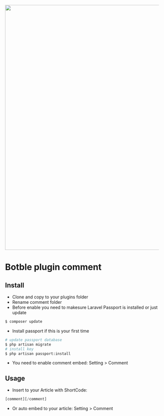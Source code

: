 <p align="center"><a href="https://suyt.tech" target="_blank"><img src="https://suyt.tech/comment.png" width="800"></a></p>

# Botble plugin comment

## Install

- Clone and copy to your plugins folder
- Rename comment folder
- Before enable you need to makesure Laravel Passport is installed or just update
``` bash
$ composer update
```
- Install passport if this is your first time
```bash
# update passport database
$ php artisan migrate 
# install key
$ php artisan passport:install 
```
- You need to enable comment embed: Setting > Comment

## Usage
- Insert to your Article with ShortCode:
``` php
[comment][/comment]
```
- Or auto embed to your article: Setting > Comment

